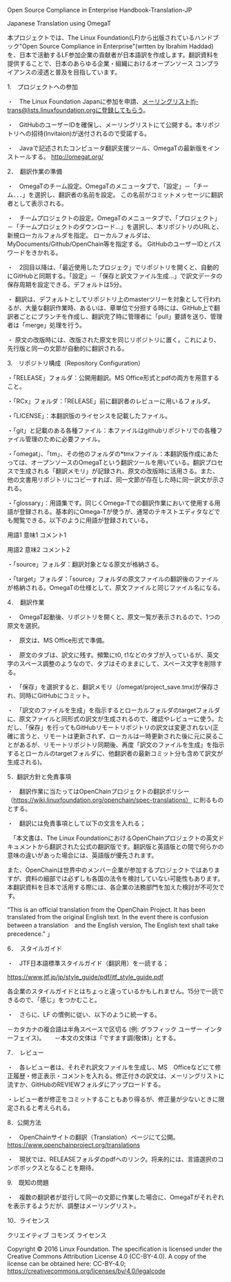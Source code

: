 Open Source Compliance in Enterprise Handbook-Translation-JP

Japanese Translation using OmegaT

本プロジェクトでは、The Linux Foundation(LF)から出版されているハンドブック"Open Source Compliance in Enterprise"(wrtten by Ibrahim Haddad)を、日本で活動するLF参加企業の貢献者が日本語訳を作成します。翻訳資料を提供することで、日本のあらゆる企業・組織におけるオープンソース コンプライアンスの浸透と普及を目指しています。

1.　プロジェクトへの参加

・　The Linux Foundation Japanに参加を申請、メーリングリストlfj-trans@lists.linuxfoundation.orgに登録してもらう。

・　GitHubのユーザーIDを確保し、メーリングリストにて公開する。本リポジトリへの招待(Invitaion)が送付されるので受諾する。

・　Javaで記述されたコンピュータ翻訳支援ツール、OmegaTの最新版をインストールする。 http://omegat.org/

2．　翻訳作業の準備

・　OmegaTのチーム設定。OmegaTのメニュータブで、「設定」－「チーム．．．」を選択し、翻訳者の名前を設定。 この名前がコミットメッセージに翻訳者として表示される。

・　チームプロジェクトの設定。OmegaTのメニュータブで、「プロジェクト」－「チームプロジェクトのダウンロード...」を選択し、本リポジトリのURLと、新規ローカルフォルダを指定。 ローカルフォルダは、MyDocuments/Github/OpenChain等を指定する。 GitHubのユーザーIDとパスワードをきかれる。

・　2回目以降は、「最近使用したプロジェク」でリポジトリを開くと、自動的にGitHubと同期する。「設定」－「保存と訳文ファイル生成...」で訳文データの保存周期を設定できる。デフォルトは5分。

・ 翻訳は、デフォルトとしてリポジトリ上のmasterツリーを対象として行われるが、大量な翻訳作業時、あるいは、章単位で分担する時には、GitHub上で翻訳者ごとにブランチを作成し、翻訳完了時に管理者に「pull」要請を送り、管理者は「merge」処理を行う。

・ 原文の改版時には、改版された原文を同じリポジトリに置く。これにより、先行版と同一の文節が自動的に翻訳される。

3.　リポジトリ構成（Repository Configuration）

・「RELEASE」フォルダ：公開用翻訳。MS Office形式とpdfの両方を用意すること。

・「RCx」フォルダ：「RELEASE」前に翻訳者のレビューに用いるフォルダ。

・「LICENSE」：本翻訳版のライセンスを記載したファイル。

・「git」と記載のある各種ファイル：本ファイルはgithubリポジトリでの各種ファイル管理のために必要ファイル。

・「omegat」、「tm」、その他のフォルダの*tmxファイル：本翻訳版作成にあたっては、オープンソースのOmegaTという翻訳ツールを用いている。翻訳プロセスで生成される「翻訳メモリ」が記録され、原文の改版時に活用さる。また、他の文書用リポジトリにコピーすれば、同一文節が存在した時に同一訳文が示される。

・「glossary」：用語集です。同じくOmega-Tでの翻訳作業において使用する用語が登録される。基本的にOmega-Tが使うが、通常のテキストエディタなどでも閲覧できる。以下のように用語が登録されている。

用語1 意味1 コメント1

用語2 意味2 コメント2

・「source」フォルダ：翻訳対象となる原文が格納さる。

・「target」フォルダ：「source」フォルダの原文ファイルの翻訳後のファイルが格納される。OmegaTの仕様として、原文ファイルと同じファイル名になる。

4．　翻訳作業

・　OmegaT起動後、リポジトリを開くと、原文一覧が表示されるので、1つの原文を選択。

・　原文は、MS Office形式で準備。

・　原文のタブは、訳文に残す。頻繁にt0, t1などのタブが入っているが、英文字のスペース調整のようなので、タブはそのままにして、スペース文字を削除する。

・　「保存」を選択すると、翻訳メモリ（/omegat/project_save.tmx)が保存され、同時にGitHubにコミット。

・　「訳文のファイルを生成」を指示するとローカルフォルダのtargetフォルダに、原文ファイルと同形式の訳文が生成されるので、確認やレビューに使う。ただし、「保存」を行ってもGitHubリモートリポジトリの訳文は変更されない(正確に言うと、リモートは更新されず、ローカルは一時更新された後に元に戻ることがあるが、リモートリポジトリ同期後、再度「訳文のファイルを生成」を指示するとローカルのtargetフォルダに、他翻訳者の最新コミット分も含めて訳文が生成される)。

5．翻訳方針と免責事項

・　翻訳作業に当たってはOpenChainプロジェクトの翻訳ポリシー（https://wiki.linuxfoundation.org/openchain/spec-translations） に則るものとする。

・　翻訳には免責事項として以下の文言を入れる；

　「本文書は、The Linux FoundationにおけるOpenChainプロジェクトの英文ドキュメントから翻訳された公式の翻訳版です。翻訳版と英語版との間で何らかの意味の違いがあった場合には、英語版が優先されます。

また、OpenChainは世界中のメンバー企業が参加するプロジェクトではありますが、資料の細部では必ずしも各国の法令を検討していない可能性もあります。本翻訳資料を日本で活用する際には、各企業の法務部門を加えた検討が不可欠です。

“This is an official translation from the OpenChain Project. It has been translated from the original English text. In the event there is confusion between a translation　and the English version, The English text shall take precedence.” 」

6．　スタイルガイド

・　JTF日本語標準スタイルガイド（翻訳用）を一読する；

https://www.jtf.jp/jp/style_guide/pdf/jtf_style_guide.pdf

各企業のスタイルガイドとはちょっと違っているかもしれません。15分で一読できるので、「感じ」をつかむこと。

・　さらに、LF の慣例に従い、以下のように統一する。

－カタカナの複合語は半角スペースで区切る (例: グラフィック ユーザー インターフェイス)。 　 －本文の文体は「ですます調(敬体)」とする。

7．　レビュー

・　各レビュー者は、それぞれ訳文ファイルを生成し、MS　Officeなどにて修正履歴・修正表示・コメントを入れる。修正付きの訳文は、メーリングリストに流すか、GitHubのREVIEWフォルダにアップロードする。

・レビュー者が修正をコミットすることもあり得るが、修正量が少ないときに限定されると考えられる。

8．公開方法

・　OpenChainサイトの翻訳（Translation）ページにて公開。 https://www.openchainproject.org/translations

・　現状では、RELEASEフォルダのpdfへのリンク。将来的には、言語選択のコンボボックスとなることを期待。

9.　既知の問題

・　複数の翻訳者が並行して同一の文節に作業した場合に、OmegaTがそれぞれを表示するようだが、調整はメーリングリスト。

10．ライセンス

クリエイティブ コモンズ ライセンス

Copyright © 2016 Linux Foundation. The specification is licensed under the Creative Commons Attribution License 4.0 (CC-BY-4.0). A copy of the license can be obtained here: CC-BY-4.0; https://creativecommons.org/licenses/by/4.0/legalcode
